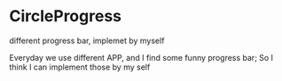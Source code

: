 # CircleProgress
different progress bar, implemet by myself

Everyday we use different APP, and I find some funny progress bar; So I think I can implement those by my self